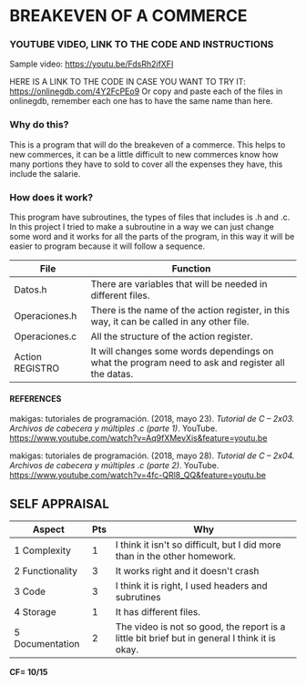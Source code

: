 # BREAKEVEN OF A COMMERCE #

### YOUTUBE VIDEO, LINK TO THE CODE AND INSTRUCTIONS ###

Sample video: https://youtu.be/FdsRh2jfXFI

HERE IS A LINK TO THE CODE IN CASE YOU WANT TO TRY IT: https://onlinegdb.com/4Y2FcPEo9
Or copy and paste each of the files in onlinegdb, remember each one has to have the same name than here.

### Why do this? ###

This is a program that will do the breakeven of a commerce. This helps to new commerces, it can be a little difficult to new commerces know how many portions they have to sold to cover all the expenses they have, this include the salarie.

### How does it work? ###

This program have subroutines, the types of files that includes is .h and .c.
In this project I tried to make a subroutine in a way we can just change some 
word and it works for all the parts of the program, in this way it will be easier to program because it will follow a sequence.

File            | Function
----------------|----------------------------------------------------------
Datos.h         | There are variables that will be needed in different files.
Operaciones.h   | There is the name of the action register, in this way, it can be called in any other file.
Operaciones.c   | All the structure of the action register.
Action REGISTRO | It will changes some words dependings on what the program need to ask and register all the datas.

#### REFERENCES ###

makigas: tutoriales de programación. (2018, mayo 23). _Tutorial de C – 2x03. 
Archivos de cabecera y múltiples .c (parte 1)_. YouTube. 
https://www.youtube.com/watch?v=Aq9fXMevXis&feature=youtu.be

makigas: tutoriales de programación. (2018, mayo 28). _Tutorial de C – 2x04. 
Archivos de cabecera y múltiples .c (parte 2)_. YouTube. 
https://www.youtube.com/watch?v=4fc-QRl8_QQ&feature=youtu.be

## SELF APPRAISAL ##

Aspect            | Pts | Why
------------------|-----|----------------------------------------------------------------
1   Complexity    | 1   | I think it isn't so difficult, but I did more than in the other homework.
2   Functionality | 3   | It works right and it doesn't crash
3   Code          | 3   | I think it is right, I used headers and subrutines
4   Storage       | 1   | It has different files.
5   Documentation | 2   | The video is not so good, the report is a little bit brief but in general I think it is okay.

**CF= 10/15**

